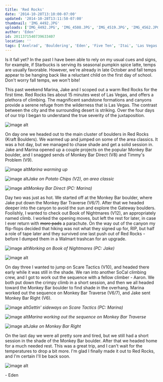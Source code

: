```yaml
---
title: 'Red Rocks'
date: '2014-10-28T13:10:00-07:00'
updated: '2014-10-28T13:11:58-07:00'
thumbnail: 'IMG_4492.JPG'
uploads: ['IMG_4492.JPG', 'IMG_4508.JPG', 'IMG_4519.JPG', 'IMG_4562.JPG', 'IMG_4602.jpg', 'IMG_4601.jpg', 'IMG_4590.JPG', 'IMG_4548.JPG', 'IMG_4545.JPG', 'IMG_4488.JPG']
author: 'Eden'
id: 2011371540739633407
location: ''
tags: ['Axelrad', 'Bouldering', 'Eden', 'Five Ten', 'Itai', 'Las Vegas', 'Red Rocks', 'sandstone']
---
```


Is it fall yet? In the past I have been able to rely on my usual cues and signs, for example, if Starbucks is serving its seasonal pumpkin spice latte, temps are usually favorable. However, we're already in late October and fall temps appear to be hanging back like a reluctant child on the first day of school. Don't worry fall temps, we won't bite!

This past weekend Marina, Jake and I scoped out a warm Red Rocks for the first time. Red Rocks lies about 15 minutes west of Las Vegas, and offers a plethora of climbing. The magnificent sandstone formations and canyons provide a serene refuge from the wilderness that is Las Vegas. The contrast between the city and the surrounding desert is striking. Over the four days of our trip I began to understand the true severity of the juxtaposition.

![image alt](uploads/IMG_4492.JPG)

On day one we headed out to the main cluster of boulders in Red Rocks (Kraft Boulders). We warmed up and jumped on some of the area classics. It was a hot day, but we managed to chase shade and get a solid session in. Jake and Marina opened up a couple projects on the popular Monkey Bar boulder, and I snagged sends of Monkey Bar Direct (V8) and Timmy's Problem (V9).

![image alt](uploads/IMG_4508.JPG)*Marina warming up*

![image alt](uploads/IMG_4519.JPG)*Jake on Potato Chips (V2), an area classic*

![image alt](uploads/IMG_4562.JPG)*Monkey Bar Direct (PC: Marina)*

Day two was just as hot. We started off at the Monkey Bar boulder, where Jake put down the Monkey Bar Traverse (V6/7). After that we headed deeper into the canyon to avoid the sun and explore the Gateway boulders. Foolishly, I wanted to check out Book of Nightmares (V12), an appropriately named climb. I worked the opening moves, but left the rest for later, in case I ever return with ~~more pads~~ a parachute. On the way out of the canyon my flip-flops decided that hiking was not what they signed up for, RIP, but half a role of tape later and they survived one last push out of Red Rocks - before I dumped them in a Walmart trashcan for an upgrade.

![image alt](uploads/IMG_4602.jpg)*Working on Book of Nightmares (PC: Jake)*

![image alt](uploads/IMG_4601.jpg)

On day three I wanted to jump on Scare Tactics (V10), and headed there early while it was still in the shade. We ran into another SoCal climbing crew, and I got to work out the sequence with a fellow climber - Aaron. We both put down the crimpy climb in a short session, and then we all headed toward the Monkey Bar boulder to find shade in the overhang. Marina worked out the sequence on Monkey Bar Traverse (V6/7), and Jake sent Monkey Bar Right (V6).

![image alt](uploads/IMG_4590.JPG)*Gettin' sideways on Scare Tactics (PC: Marina)*

![image alt](uploads/IMG_4548.JPG)*Marina working out the sequence on Monkey Bar Traverse*

![image alt](uploads/IMG_4545.JPG)*Jake on Monkey Bar Right*

On the last day we were all pretty sore and tired, but we still had a short session in the shade of the Monkey Bar boulder. After that we headed home for a much needed rest. This was a great trip, and I can't wait for the temperatures to drop a bit more. I'm glad I finally made it out to Red Rocks, and I'm certain I'll be back soon.

![image alt](uploads/IMG_4488.JPG)

\- Eden
